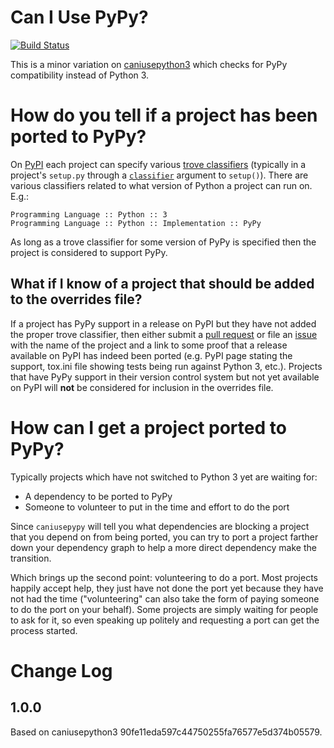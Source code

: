 # Can I Use PyPy?

[![Build Status](https://travis-ci.org/public/caniusepypy.svg?branch=master)](https://travis-ci.org/brettcannon/caniusepypy)

This is a minor variation on [caniusepython3](https://github.com/brettcannon/caniusepython3) which checks for PyPy compatibility instead of Python 3.

# How do you tell if a project has been ported to PyPy?

On [PyPI](https://pypi.python.org/) each project can specify various
[trove classifiers](https://pypi.python.org/pypi?%3Aaction=list_classifiers)
(typically in a project's `setup.py` through a [`classifier`](https://docs.python.org/3/distutils/setupscript.html#additional-meta-data)
argument to `setup()`).
There are various classifiers related to what version of Python a project can
run on. E.g.:

    Programming Language :: Python :: 3
    Programming Language :: Python :: Implementation :: PyPy

As long as a trove classifier for some version of PyPy is specified then the
project is considered to support PyPy.

## What if I know of a project that should be added to the overrides file?

If a project has PyPy support in a release on PyPI but they have not added the
proper trove classifier, then either submit a
[pull request](https://github.com/public/caniusepypy/pulls) or file an
[issue](https://github.com/public/pypy/issues) with the name of the
project and a link to some proof that a release available on PyPI has indeed been
ported (e.g. PyPI page stating the support, tox.ini file showing tests being run
against Python 3, etc.). Projects that have PyPy support in their version control
system but not yet available on PyPI will **not** be considered for inclusion in the
overrides file.


# How can I get a project ported to PyPy?

Typically projects which have not switched to Python 3 yet are waiting for:

* A dependency to be ported to PyPy
* Someone to volunteer to put in the time and effort to do the port

Since `caniusepypy` will tell you what dependencies are blocking a project
that you depend on from being ported, you can try to port a project farther
down your dependency graph to help a more direct dependency make the transition.

Which brings up the second point: volunteering to do a port. Most projects
happily accept help, they just have not done the port yet because they have
not had the time ("volunteering" can also take the form of paying someone to do
the port on your behalf). Some projects are simply waiting for people to ask for it,
so even speaking up politely and requesting a port can get the process started.

# Change Log

## 1.0.0

Based on caniusepython3 90fe11eda597c44750255fa76577e5d374b05579.
